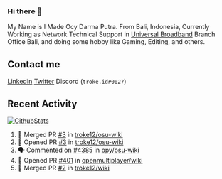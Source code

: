 ### Hi there 👋

My Name is I Made Ocy Darma Putra. From Bali, Indonesia, Currently Working as Network Technical Support in [Universal Broadband](https://universal.net.id) Branch Office Bali, and doing some hobby like Gaming, Editing, and others.

## Contact me

[LinkedIn](https://linkedin.com/in/troke) [Twitter](https://twitter.com/darma_ochi) Discord (`troke.id#0027`)

## Recent Activity

[![GithubStats](https://github-readme-stats.vercel.app/api?username=troke12&show_icons=true)](https://github.com/troke12)

<!--START_SECTION:activity-->
1. 🎉 Merged PR [#3](https://github.com/troke12/osu-wiki/pull/3) in [troke12/osu-wiki](https://github.com/troke12/osu-wiki)
2. 💪 Opened PR [#3](https://github.com/troke12/osu-wiki/pull/3) in [troke12/osu-wiki](https://github.com/troke12/osu-wiki)
3. 🗣 Commented on [#4385](https://github.com/ppy/osu-wiki/issues/4385) in [ppy/osu-wiki](https://github.com/ppy/osu-wiki)
4. 💪 Opened PR [#401](https://github.com/openmultiplayer/wiki/pull/401) in [openmultiplayer/wiki](https://github.com/openmultiplayer/wiki)
5. 🎉 Merged PR [#2](https://github.com/troke12/wiki/pull/2) in [troke12/wiki](https://github.com/troke12/wiki)
<!--END_SECTION:activity-->

